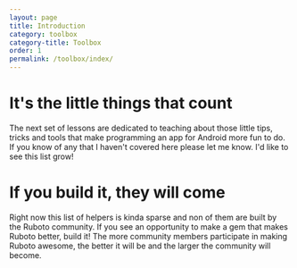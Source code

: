 ```yaml
---
layout: page
title: Introduction
category: toolbox
category-title: Toolbox
order: 1
permalink: /toolbox/index/
---
```


# It's the little things that count

The next set of lessons are dedicated to teaching about those little tips, tricks and tools
that make programming an app for Android more fun to do. If you know of any that I haven't covered
here please let me know. I'd like to see this list grow!

# If you build it, they will come

Right now this list of helpers is kinda sparse and non of them are built by the
Ruboto community. If you see an opportunity to make a gem that makes Ruboto better,
build it! The more community members participate in making Ruboto awesome, the better
it will be and the larger the community will become.
